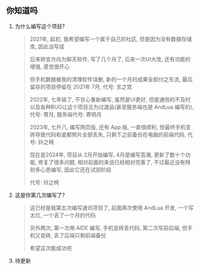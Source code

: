 ## 你知道吗

1. 为什么编写这个项目?

    > 2021年, 起初, 我希望编写一个属于自己的社区, 但是因为没有数据存储库, 因此没写成
    > 
    > 后来转变方向为聊天软件, 写了几个月了, 后来一次UI大改, 还有功能的增强, 感觉很开心
    > 
    > 但手机数据被我的清理软件误删, 新的一个月的成果全部付之东流, 最后留存的项目停留在 2021年 7月, 代号: 言之宫
    > 
    > 2022年, 七年级了, 不甘心重新编写, 虽然是UI更好, 但是通信的不及时以及各种BUG让这个项目沦为过渡品(甚至服务端也是 AndLua 编写的), 代号: 寄月, 服务端代号: 寄明月
    > 
    > 2023年, 七升八, 编写网页版, 还有 App 版, 一直很顺利, 但最终手机变砖导致代码和瓷都照片全部丢失, 只剩下之前备份在电脑的前端代码, 代号: 铃之椅
    > 
    > 现在是2024年, 项目从 2月开始编写, 4月是编写高潮, 更新了数十个功能, 修复了很多问题, 相对前面的来说已经相对完善了, 不过最近没有特别多心思编写, 因此它还在试验阶段
    > 
    > 代号: 铃之椅

2. 这是你第几次编写了?

    > 这已经是我第五次编写通讯项目了, 前面两次使用 AndLua 开发, 一个写太烂, 一个丢了一个月的代码
    >
    > 另外两次, 第一次用 AIDE 编写, 手机变砖丢代码, 第二次写前后端, 但手机又变砖, 丢了后端只剩前端备份
    > 
    > 希望这次能成功吧

3. 待更新
